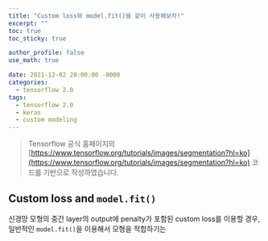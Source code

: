 ```yaml
---
title: "Custom loss와 model.fit()을 같이 사용해보자!"
excerpt: ""
toc: true
toc_sticky: true

author_profile: false
use_math: true

date: 2021-12-02 20:00:00 -0000
categories: 
  - tensorflow 2.0
tags:
  - tensorflow 2.0
  - keras
  - custom modeling
---
```


> Tensorflow 공식 홈페이지의 [https://www.tensorflow.org/tutorials/images/segmentation?hl=ko](https://www.tensorflow.org/tutorials/images/segmentation?hl=ko) 코드를 기반으로 작성하였습니다.

## Custom loss and `model.fit()`

신경망 모형의 중간 layer의 output에 penalty가 포함된 custom loss를 이용할 경우, 일반적인 `model.fit()`을 이용해서 모형을 적합하기는 
<!--stackedit_data:
eyJoaXN0b3J5IjpbMTMyOTU5NDQwOSwyMDQ5NTQ3MzAzLDIwOT
k5OTMwMDQsLTIwNTczMjQ0MDVdfQ==
-->